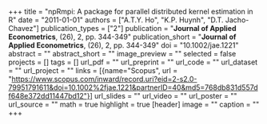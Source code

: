 +++
title = "npRmpi: A package for parallel distributed kernel estimation in R"
date = "2011-01-01"
authors = ["A.T.Y. Ho", "K.P. Huynh", "D.T. Jacho-Chavez"]
publication_types = ["2"]
publication = "**Journal of Applied Econometrics**, (26), 2, pp. 344-349"
publication_short = "**Journal of Applied Econometrics**, (26), 2, pp. 344-349"
doi = "10.1002/jae.1221"
abstract = ""
abstract_short = ""
image_preview = ""
selected = false
projects = []
tags = []
url_pdf = ""
url_preprint = ""
url_code = ""
url_dataset = ""
url_project = ""
links = [{name="Scopus", url = "https://www.scopus.com/inward/record.uri?eid=2-s2.0-79951791611&doi=10.1002%2fjae.1221&partnerID=40&md5=768db831d557df648e372dd11447bd12"}]
url_slides = ""
url_video = ""
url_poster = ""
url_source = ""
math = true
highlight = true
[header]
image = ""
caption = ""
+++
